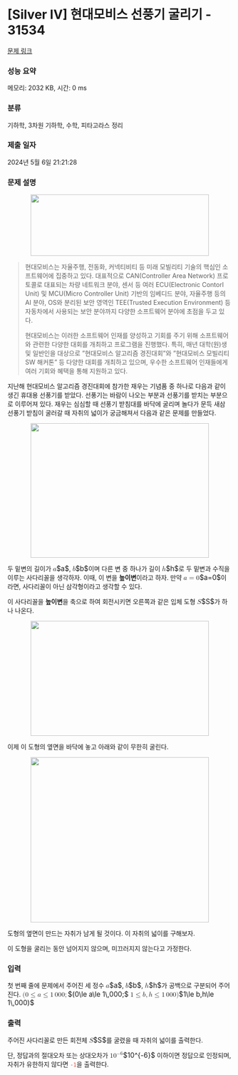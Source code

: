 # [Silver IV] 현대모비스 선풍기 굴리기 - 31534 

[문제 링크](https://www.acmicpc.net/problem/31534) 

### 성능 요약

메모리: 2032 KB, 시간: 0 ms

### 분류

기하학, 3차원 기하학, 수학, 피타고라스 정리

### 제출 일자

2024년 5월 6일 21:21:28

### 문제 설명

<p style="text-align: center;"><img alt="" src="https://u.acmicpc.net/246d332b-f9c8-4d92-85ce-3ebf53955840/hyundaimobis_CI.png" style="height: 138px; width: 400px;"></p>

<blockquote>
<p>현대모비스는 자율주행, 전동화, 커넥티비티 등 미래 모빌리티 기술의 핵심인 소프트웨어에 집중하고 있다. 대표적으로 CAN(Controller Area Network) 프로토콜로 대표되는 차량 네트워크 분야, 센서 등 여러 ECU(Electronic Contorl Unit) 및 MCU(Micro Controller Unit) 기반의 임베디드 분야, 자율주행 등의 AI 분야, OS와 분리된 보안 영역인 TEE(Trusted Execution Environment) 등 자동차에서 사용되는 보안 분야까지 다양한 소프트웨어 분야에 초점을 두고 있다.</p>

<p>현대모비스는 이러한 소프트웨어 인재를 양성하고 기회를 주기 위해 소프트웨어와 관련한 다양한 대회를 개최하고 프로그램을 진행했다. 특히, 매년 대학(원)생 및 일반인을 대상으로 ”현대모비스 알고리즘 경진대회”와 ”현대모비스 모빌리티 SW 해커톤” 등 다양한 대회를 개최하고 있으며, 우수한 소프트웨어 인재들에게 여러 기회와 혜택을 통해 지원하고 있다.</p>
</blockquote>

<p>지난해 현대모비스 알고리즘 경진대회에 참가한 재우는 기념품 중 하나로 다음과 같이 생긴 휴대용 선풍기를 받았다. 선풍기는 바람이 나오는 부분과 선풍기를 받치는 부분으로 이루어져 있다. 재우는 심심할 때 선풍기 받침대를 바닥에 굴리며 놀다가 문득 새삼 선풍기 받침이 굴러갈 때 자취의 넓이가 궁금해져서 다음과 같은 문제를 만들었다.</p>

<p style="text-align: center;"><img alt="" src="https://upload.acmicpc.net/ada20997-b623-4e9e-ab82-100032948235/-/preview/" style="height: 302px; width: 400px;"></p>

<p>두 밑변의 길이가 <mjx-container class="MathJax" jax="CHTML" style="font-size: 109%; position: relative;"><mjx-math class="MJX-TEX" aria-hidden="true"><mjx-mi class="mjx-i"><mjx-c class="mjx-c1D44E TEX-I"></mjx-c></mjx-mi></mjx-math><mjx-assistive-mml unselectable="on" display="inline"><math xmlns="http://www.w3.org/1998/Math/MathML"><mi>a</mi></math></mjx-assistive-mml><span aria-hidden="true" class="no-mathjax mjx-copytext">$a$</span></mjx-container>, <mjx-container class="MathJax" jax="CHTML" style="font-size: 109%; position: relative;"><mjx-math class="MJX-TEX" aria-hidden="true"><mjx-mi class="mjx-i"><mjx-c class="mjx-c1D44F TEX-I"></mjx-c></mjx-mi></mjx-math><mjx-assistive-mml unselectable="on" display="inline"><math xmlns="http://www.w3.org/1998/Math/MathML"><mi>b</mi></math></mjx-assistive-mml><span aria-hidden="true" class="no-mathjax mjx-copytext">$b$</span></mjx-container>이며 다른 변 중 하나가 길이 <mjx-container class="MathJax" jax="CHTML" style="font-size: 109%; position: relative;"><mjx-math class="MJX-TEX" aria-hidden="true"><mjx-mi class="mjx-i"><mjx-c class="mjx-c210E TEX-I"></mjx-c></mjx-mi></mjx-math><mjx-assistive-mml unselectable="on" display="inline"><math xmlns="http://www.w3.org/1998/Math/MathML"><mi>h</mi></math></mjx-assistive-mml><span aria-hidden="true" class="no-mathjax mjx-copytext">$h$</span></mjx-container>로 두 밑변과 수직을 이루는 사다리꼴을 생각하자. 이때, 이 변을 <strong>높이변</strong>이라고 하자. 만약 <mjx-container class="MathJax" jax="CHTML" style="font-size: 109%; position: relative;"><mjx-math class="MJX-TEX" aria-hidden="true"><mjx-mi class="mjx-i"><mjx-c class="mjx-c1D44E TEX-I"></mjx-c></mjx-mi><mjx-mo class="mjx-n" space="4"><mjx-c class="mjx-c3D"></mjx-c></mjx-mo><mjx-mn class="mjx-n" space="4"><mjx-c class="mjx-c30"></mjx-c></mjx-mn></mjx-math><mjx-assistive-mml unselectable="on" display="inline"><math xmlns="http://www.w3.org/1998/Math/MathML"><mi>a</mi><mo>=</mo><mn>0</mn></math></mjx-assistive-mml><span aria-hidden="true" class="no-mathjax mjx-copytext">$a=0$</span></mjx-container>이라면, 사다리꼴이 아닌 삼각형이라고 생각할 수 있다.</p>

<p>이 사다리꼴을 <strong>높이변</strong>을 축으로 하여 회전시키면 오른쪽과 같은 입체 도형 <mjx-container class="MathJax" jax="CHTML" style="font-size: 109%; position: relative;"><mjx-math class="MJX-TEX" aria-hidden="true"><mjx-mi class="mjx-i"><mjx-c class="mjx-c1D446 TEX-I"></mjx-c></mjx-mi></mjx-math><mjx-assistive-mml unselectable="on" display="inline"><math xmlns="http://www.w3.org/1998/Math/MathML"><mi>S</mi></math></mjx-assistive-mml><span aria-hidden="true" class="no-mathjax mjx-copytext">$S$</span></mjx-container>가 하나 나온다.</p>

<p style="text-align: center;"><img alt="" src="https://upload.acmicpc.net/af16b27d-48b5-4848-a19f-d4ff59ad8bc1/-/preview/" style="height: 258px; width: 400px;"></p>

<p>이제 이 도형의 옆면을 바닥에 놓고 아래와 같이 무한히 굴린다.</p>

<p style="text-align: center;"><img alt="" src="https://upload.acmicpc.net/115bee84-d302-4686-8279-ed12f8808286/-/crop/892x827/2773,1278/-/preview/" style="height: 371px; width: 400px;"></p>

<p>도형의 옆면이 만드는 자취가 남게 될 것이다. 이 자취의 넓이를 구해보자.</p>

<p>이 도형을 굴리는 동안 넘어지지 않으며, 미끄러지지 않는다고 가정한다.</p>

### 입력 

 <p>첫 번째 줄에 문제에서 주어진 세 정수 <mjx-container class="MathJax" jax="CHTML" style="font-size: 109%; position: relative;"><mjx-math class="MJX-TEX" aria-hidden="true"><mjx-mi class="mjx-i"><mjx-c class="mjx-c1D44E TEX-I"></mjx-c></mjx-mi></mjx-math><mjx-assistive-mml unselectable="on" display="inline"><math xmlns="http://www.w3.org/1998/Math/MathML"><mi>a</mi></math></mjx-assistive-mml><span aria-hidden="true" class="no-mathjax mjx-copytext">$a$</span></mjx-container>, <mjx-container class="MathJax" jax="CHTML" style="font-size: 109%; position: relative;"><mjx-math class="MJX-TEX" aria-hidden="true"><mjx-mi class="mjx-i"><mjx-c class="mjx-c1D44F TEX-I"></mjx-c></mjx-mi></mjx-math><mjx-assistive-mml unselectable="on" display="inline"><math xmlns="http://www.w3.org/1998/Math/MathML"><mi>b</mi></math></mjx-assistive-mml><span aria-hidden="true" class="no-mathjax mjx-copytext">$b$</span></mjx-container>, <mjx-container class="MathJax" jax="CHTML" style="font-size: 109%; position: relative;"><mjx-math class="MJX-TEX" aria-hidden="true"><mjx-mi class="mjx-i"><mjx-c class="mjx-c210E TEX-I"></mjx-c></mjx-mi></mjx-math><mjx-assistive-mml unselectable="on" display="inline"><math xmlns="http://www.w3.org/1998/Math/MathML"><mi>h</mi></math></mjx-assistive-mml><span aria-hidden="true" class="no-mathjax mjx-copytext">$h$</span></mjx-container>가 공백으로 구분되어 주어진다. <mjx-container class="MathJax" jax="CHTML" style="font-size: 109%; position: relative;"><mjx-math class="MJX-TEX" aria-hidden="true"><mjx-mo class="mjx-n"><mjx-c class="mjx-c28"></mjx-c></mjx-mo><mjx-mn class="mjx-n"><mjx-c class="mjx-c30"></mjx-c></mjx-mn><mjx-mo class="mjx-n" space="4"><mjx-c class="mjx-c2264"></mjx-c></mjx-mo><mjx-mi class="mjx-i" space="4"><mjx-c class="mjx-c1D44E TEX-I"></mjx-c></mjx-mi><mjx-mo class="mjx-n" space="4"><mjx-c class="mjx-c2264"></mjx-c></mjx-mo><mjx-mn class="mjx-n" space="4"><mjx-c class="mjx-c31"></mjx-c></mjx-mn><mjx-mstyle><mjx-mspace style="width: 0.167em;"></mjx-mspace></mjx-mstyle><mjx-mn class="mjx-n"><mjx-c class="mjx-c30"></mjx-c><mjx-c class="mjx-c30"></mjx-c><mjx-c class="mjx-c30"></mjx-c></mjx-mn><mjx-mo class="mjx-n"><mjx-c class="mjx-c3B"></mjx-c></mjx-mo></mjx-math><mjx-assistive-mml unselectable="on" display="inline"><math xmlns="http://www.w3.org/1998/Math/MathML"><mo stretchy="false">(</mo><mn>0</mn><mo>≤</mo><mi>a</mi><mo>≤</mo><mn>1</mn><mstyle scriptlevel="0"><mspace width="0.167em"></mspace></mstyle><mn>000</mn><mo>;</mo></math></mjx-assistive-mml><span aria-hidden="true" class="no-mathjax mjx-copytext">$(0\le a\le 1\,000;$</span></mjx-container> <mjx-container class="MathJax" jax="CHTML" style="font-size: 109%; position: relative;"><mjx-math class="MJX-TEX" aria-hidden="true"><mjx-mn class="mjx-n"><mjx-c class="mjx-c31"></mjx-c></mjx-mn><mjx-mo class="mjx-n" space="4"><mjx-c class="mjx-c2264"></mjx-c></mjx-mo><mjx-mi class="mjx-i" space="4"><mjx-c class="mjx-c1D44F TEX-I"></mjx-c></mjx-mi><mjx-mo class="mjx-n"><mjx-c class="mjx-c2C"></mjx-c></mjx-mo><mjx-mi class="mjx-i" space="2"><mjx-c class="mjx-c210E TEX-I"></mjx-c></mjx-mi><mjx-mo class="mjx-n" space="4"><mjx-c class="mjx-c2264"></mjx-c></mjx-mo><mjx-mn class="mjx-n" space="4"><mjx-c class="mjx-c31"></mjx-c></mjx-mn><mjx-mstyle><mjx-mspace style="width: 0.167em;"></mjx-mspace></mjx-mstyle><mjx-mn class="mjx-n"><mjx-c class="mjx-c30"></mjx-c><mjx-c class="mjx-c30"></mjx-c><mjx-c class="mjx-c30"></mjx-c></mjx-mn><mjx-mo class="mjx-n"><mjx-c class="mjx-c29"></mjx-c></mjx-mo></mjx-math><mjx-assistive-mml unselectable="on" display="inline"><math xmlns="http://www.w3.org/1998/Math/MathML"><mn>1</mn><mo>≤</mo><mi>b</mi><mo>,</mo><mi>h</mi><mo>≤</mo><mn>1</mn><mstyle scriptlevel="0"><mspace width="0.167em"></mspace></mstyle><mn>000</mn><mo stretchy="false">)</mo></math></mjx-assistive-mml><span aria-hidden="true" class="no-mathjax mjx-copytext">$1\le b,h\le 1\,000)$</span> </mjx-container></p>

### 출력 

 <p>주어진 사다리꼴로 만든 회전체 <mjx-container class="MathJax" jax="CHTML" style="font-size: 109%; position: relative;"><mjx-math class="MJX-TEX" aria-hidden="true"><mjx-mi class="mjx-i"><mjx-c class="mjx-c1D446 TEX-I"></mjx-c></mjx-mi></mjx-math><mjx-assistive-mml unselectable="on" display="inline"><math xmlns="http://www.w3.org/1998/Math/MathML"><mi>S</mi></math></mjx-assistive-mml><span aria-hidden="true" class="no-mathjax mjx-copytext">$S$</span></mjx-container>를 굴렸을 때 자취의 넓이를 출력한다.</p>

<p>단, 정답과의 절대오차 또는 상대오차가 <mjx-container class="MathJax" jax="CHTML" style="font-size: 109%; position: relative;"><mjx-math class="MJX-TEX" aria-hidden="true"><mjx-msup><mjx-mn class="mjx-n"><mjx-c class="mjx-c31"></mjx-c><mjx-c class="mjx-c30"></mjx-c></mjx-mn><mjx-script style="vertical-align: 0.393em;"><mjx-texatom size="s" texclass="ORD"><mjx-mo class="mjx-n"><mjx-c class="mjx-c2212"></mjx-c></mjx-mo><mjx-mn class="mjx-n"><mjx-c class="mjx-c36"></mjx-c></mjx-mn></mjx-texatom></mjx-script></mjx-msup></mjx-math><mjx-assistive-mml unselectable="on" display="inline"><math xmlns="http://www.w3.org/1998/Math/MathML"><msup><mn>10</mn><mrow data-mjx-texclass="ORD"><mo>−</mo><mn>6</mn></mrow></msup></math></mjx-assistive-mml><span aria-hidden="true" class="no-mathjax mjx-copytext">$10^{-6}$</span></mjx-container> 이하이면 정답으로 인정되며, 자취가 유한하지 않다면 <span style="color:#e74c3c;"><code>-1</code></span>을 출력한다.</p>

